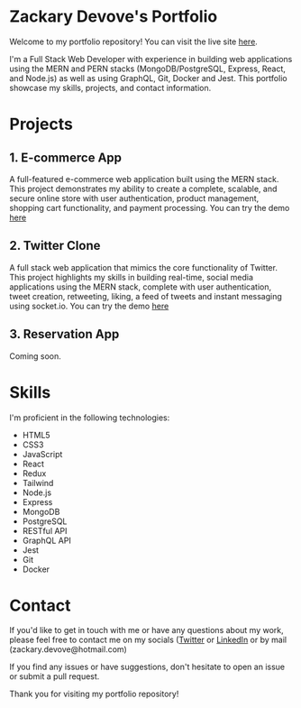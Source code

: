 <h1>Zackary Devove's Portfolio</h1>
Welcome to my portfolio repository! You can visit the live site <a href="https://www.zackarydevove.com/">here</a>.

I'm a Full Stack Web Developer with experience in building web applications using the MERN and PERN stacks (MongoDB/PostgreSQL, Express, React, and Node.js) as well as using GraphQL, Git, Docker and Jest. This portfolio showcase my skills, projects, and contact information.

<h1> Projects </h1>
<h2> 1. E-commerce App </h2>
A full-featured e-commerce web application built using the MERN stack. This project demonstrates my ability to create a complete, scalable, and secure online store with user authentication, product management, shopping cart functionality, and payment processing.
You can try the demo <a href="https://ecom-app-tan.vercel.app/">here</a>

<h2> 2. Twitter Clone </h2>
A full stack web application that mimics the core functionality of Twitter. This project highlights my skills in building real-time, social media applications using the MERN stack, complete with user authentication, tweet creation, retweeting, liking, a feed of tweets and instant messaging using socket.io.
You can try the demo <a href="https://social-media-app-ruby.vercel.app/home">here</a>

<h2> 3. Reservation App </h2>
Coming soon.

<h1> Skills </h1>
I'm proficient in the following technologies:
<ul>
<li>HTML5</li>
<li>CSS3</li>
<li>JavaScript</li>
<li>React</li>
<li>Redux</li>
<li>Tailwind</li>
<li>Node.js</li>
<li>Express</li>
<li>MongoDB</li>
<li>PostgreSQL</li>
<li>RESTful API</li>
<li>GraphQL API</li>
<li>Jest</li>
<li>Git</li>
<li>Docker</li>
</ul>

<h1> Contact </h1>
If you'd like to get in touch with me or have any questions about my work, please feel free to contact me on my socials (<a href="https://twitter.com/ZackaryDevove">Twitter</a> or <a href="https://www.linkedin.com/in/zackarydevove/">LinkedIn</a> or by mail (zackary.devove@hotmail.com)


If you find any issues or have suggestions, don't hesitate to open an issue or submit a pull request.

Thank you for visiting my portfolio repository!
